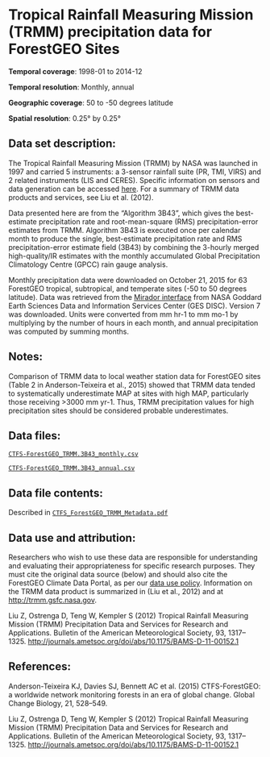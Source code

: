 # Tropical Rainfall Measuring Mission (TRMM) precipitation data for ForestGEO Sites

**Temporal coverage**: 1998-01 to 2014-12 

**Temporal resolution**: Monthly, annual

**Geographic coverage**: 50 to -50 degrees latitude

**Spatial resolution**: 0.25° by 0.25°




## Data set description:

The Tropical Rainfall Measuring Mission (TRMM) by NASA was launched in 1997 and carried 5 instruments: a 3-sensor rainfall suite (PR, TMI, VIRS) and 2 related instruments (LIS and CERES). Specific information on sensors and data generation can be accessed [here](http://trmm.gsfc.nasa.gov). For a summary of TRMM data products and services, see Liu et al. (2012).

Data presented here are from the “Algorithm 3B43”, which gives the best-estimate precipitation rate and root-mean-square (RMS) precipitation-error estimates from TRMM.  Algorithm 3B43 is executed once per calendar month to produce the single, best-estimate precipitation rate and RMS precipitation-error estimate field (3B43) by combining the 3-hourly merged high-quality/IR estimates with the monthly accumulated Global Precipitation Climatology Centre (GPCC) rain gauge analysis.

Monthly precipitation data were downloaded on October 21, 2015 for 63 ForestGEO tropical, subtropical, and temperate sites (-50 to 50 degrees latitude). Data was retrieved from the [Mirador interface](http://mirador.gsfc.nasa.gov) from NASA Goddard Earth Sciences Data and Information Services Center (GES DISC). Version 7 was downloaded. Units were converted from mm hr-1 to mm mo-1 by multiplying by the number of hours in each month, and annual precipitation was computed by summing months. 

## Notes:

Comparison of TRMM data to local weather station data for ForestGEO sites (Table 2 in Anderson-Teixeira et al., 2015) showed that TRMM data tended to systematically underestimate MAP at sites with high MAP, particularly those receiving >3000 mm yr-1. Thus, TRMM precipitation values for high precipitation sites should be considered probable underestimates.

## Data files:

[`CTFS-ForestGEO_TRMM.3B43_monthly.csv`](https://github.com/forestgeo/Climate/blob/master/Climate_Data/TRMM/CTFS-ForestGEO_TRMM.3B43_monthly.csv)

[`CTFS-ForestGEO_TRMM.3B43_annual.csv`](https://github.com/forestgeo/Climate/blob/master/Climate_Data/TRMM/CTFS-ForestGEO_TRMM.3B43_annual.csv)

## Data file contents:
Described in [`CTFS_ForestGEO_TRMM_Metadata.pdf`](https://github.com/forestgeo/Climate/blob/master/Climate_Data/TRMM/CTFS_ForestGEO_TRMM_Metadata.pdf)

## Data use and attribution:
Researchers who wish to use these data are responsible for understanding and evaluating their appropriateness for specific research purposes.  They must cite the original data source (below) and should also cite the ForestGEO Climate Data Portal, as per our [data use policy](https://github.com/forestgeo/Climate/blob/master/README.md#data-use-policy).  Information on the TRMM data product is summarized in (Liu et al., 2012) and at http://trmm.gsfc.nasa.gov.

Liu Z, Ostrenga D, Teng W, Kempler S (2012) Tropical Rainfall Measuring Mission (TRMM) Precipitation Data and Services for Research and Applications. Bulletin of the American Meteorological Society, 93, 1317–1325. http://journals.ametsoc.org/doi/abs/10.1175/BAMS-D-11-00152.1


## References:

Anderson-Teixeira KJ, Davies SJ, Bennett AC et al. (2015) CTFS-ForestGEO: a worldwide network monitoring forests in an era of global change. Global Change Biology, 21, 528–549.

Liu Z, Ostrenga D, Teng W, Kempler S (2012) Tropical Rainfall Measuring Mission (TRMM) Precipitation Data and Services for Research and Applications. Bulletin of the American Meteorological Society, 93, 1317–1325. http://journals.ametsoc.org/doi/abs/10.1175/BAMS-D-11-00152.1


